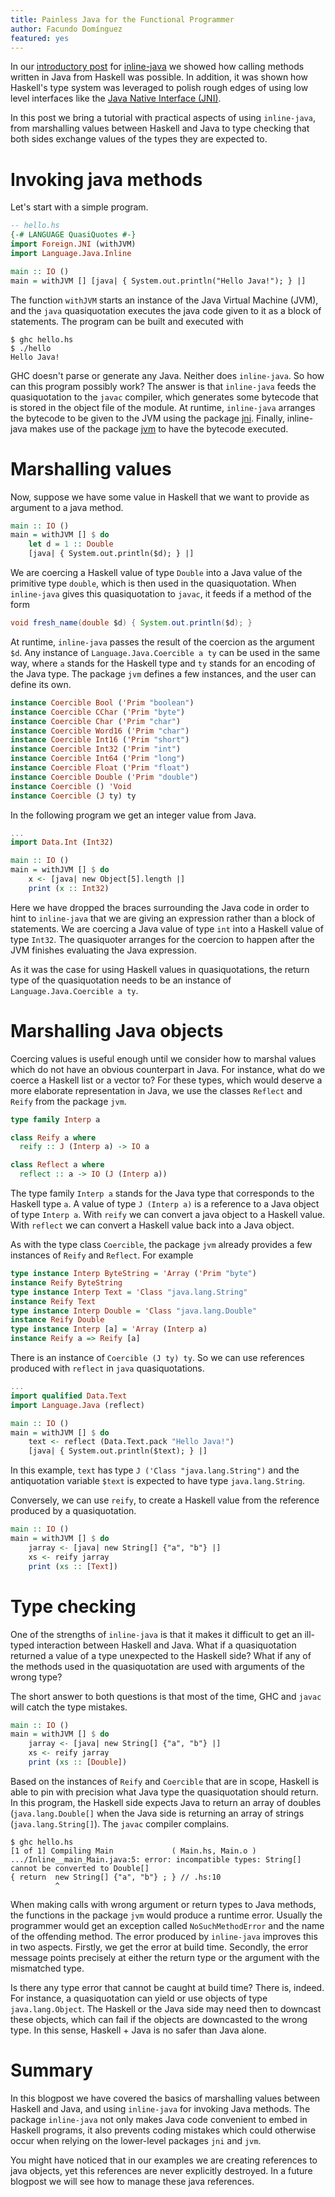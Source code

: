 ```yaml
---
title: Painless Java for the Functional Programmer
author: Facundo Domínguez
featured: yes
---
```


In our
[introductory post](http://www.tweag.io/posts/2016-10-17-inline-java.html)
for
[inline-java](https://github.com/tweag/inline-java)
we showed how calling methods written in Java from Haskell was possible.
In addition, it was shown how Haskell's type system was leveraged to
polish rough edges of using low level interfaces like the
[Java Native Interface (JNI)](https://docs.oracle.com/javase/8/docs/technotes/guides/jni/spec/jniTOC.html).

In this post we bring a tutorial with practical aspects of using
`inline-java`, from marshalling values between Haskell and Java to
type checking that both sides exchange values of the types they
are expected to.

# Invoking java methods

Let's start with a simple program.

```Haskell
-- hello.hs
{-# LANGUAGE QuasiQuotes #-}
import Foreign.JNI (withJVM)
import Language.Java.Inline

main :: IO ()
main = withJVM [] [java| { System.out.println("Hello Java!"); } |]
```

The function `withJVM` starts an instance of the Java Virtual Machine (JVM),
and the `java` quasiquotation executes the java code given to it as a block
of statements. The program can be built and executed with

```
$ ghc hello.hs
$ ./hello
Hello Java!
```

GHC doesn't parse or generate any Java. Neither does `inline-java`.
So how can this program possibly work? The answer is that `inline-java`
feeds the quasiquotation to the `javac` compiler, which generates some
bytecode that is stored in the object file of the module. At runtime,
`inline-java` arranges the bytecode to be given to the JVM using the
package [jni](https://github.com/tweag/jni).
Finally, inline-java makes use of the package
[jvm](https://github.com/tweag/jvm)
to have the bytecode executed.

# Marshalling values

Now, suppose we have some value in Haskell that we want to provide as
argument to a java method. 

```Haskell
main :: IO ()
main = withJVM [] $ do
    let d = 1 :: Double
    [java| { System.out.println($d); } |]
```

We are coercing a Haskell value of type `Double` into a Java value of
the primitive type `double`, which is then used in the quasiquotation.
When `inline-java` gives this quasiquotation to `javac`, it feeds if a
method of the form

```Java
void fresh_name(double $d) { System.out.println($d); }
```

At runtime, `inline-java` passes the result of the coercion as
the argument `$d`. Any instance of `Language.Java.Coercible a ty` can be
used in the same way, where `a` stands for the Haskell type and `ty`
stands for an encoding of the Java type.
The package `jvm` defines a few instances, and the user can
define its own.

```Haskell
instance Coercible Bool ('Prim "boolean")
instance Coercible CChar ('Prim "byte")
instance Coercible Char ('Prim "char")
instance Coercible Word16 ('Prim "char")
instance Coercible Int16 ('Prim "short")
instance Coercible Int32 ('Prim "int")
instance Coercible Int64 ('Prim "long")
instance Coercible Float ('Prim "float")
instance Coercible Double ('Prim "double")
instance Coercible () 'Void
instance Coercible (J ty) ty
```

In the following program we get an integer value from Java.

```Haskell
...
import Data.Int (Int32)

main :: IO ()
main = withJVM [] $ do
    x <- [java| new Object[5].length |]
    print (x :: Int32)
```

Here we have dropped the braces surrounding the Java code in order to
hint to `inline-java` that we are giving an expression rather than a
block of statements.
We are coercing a Java value of type `int` into a Haskell
value of type `Int32`. The quasiquoter arranges for the coercion to
happen after the JVM finishes evaluating the Java expression.

As it was the case for using Haskell values in quasiquotations, the
return type of the quasiquotation needs to be an instance of 
`Language.Java.Coercible a ty`.

# Marshalling Java objects

Coercing values is useful enough until we consider how to marshal values
which do not have an obvious counterpart in Java. For instance, what do
we coerce a Haskell list or a vector to?
For these types, which would deserve a more elaborate representation in
Java, we use the classes `Reflect` and `Reify` from the package `jvm`.

```Haskell
type family Interp a

class Reify a where
  reify :: J (Interp a) -> IO a

class Reflect a where
  reflect :: a -> IO (J (Interp a))
```

The type family `Interp a` stands for the Java type that
corresponds to the Haskell type `a`. A value of type `J (Interp a)`
is a reference to a Java object of type `Interp a`.
With `reify` we can convert a java object to a Haskell value.
With `reflect` we can convert a Haskell value back into a Java object.

As with the type class `Coercible`, the package `jvm` already provides a
few instances of `Reify` and `Reflect`. For example

```Haskell
type instance Interp ByteString = 'Array ('Prim "byte")
instance Reify ByteString
type instance Interp Text = 'Class "java.lang.String"
instance Reify Text
type instance Interp Double = 'Class "java.lang.Double"
instance Reify Double
type instance Interp [a] = 'Array (Interp a)
instance Reify a => Reify [a]
```

There is an instance of `Coercible (J ty) ty`. So we can use
references produced with `reflect` in `java` quasiquotations.

```Haskell
...
import qualified Data.Text
import Language.Java (reflect)

main :: IO ()
main = withJVM [] $ do
    text <- reflect (Data.Text.pack "Hello Java!")
    [java| { System.out.println($text); } |]
```

In this example, `text` has type `J ('Class "java.lang.String")` and
the antiquotation variable `$text` is expected to have type
`java.lang.String`.

Conversely, we can use `reify`, to create a Haskell value from the
reference produced by a quasiquotation.

```Haskell
main :: IO ()
main = withJVM [] $ do
    jarray <- [java| new String[] {"a", "b"} |]
    xs <- reify jarray
    print (xs :: [Text])
```

# Type checking

One of the strengths of `inline-java` is that it makes it difficult to
get an ill-typed interaction between Haskell and Java. What if a
quasiquotation returned a value of a type unexpected to the Haskell
side? What if any of the methods used in the quasiquotation are used
with arguments of the wrong type?

The short answer to both questions is that most of the time, GHC and
`javac` will catch the type mistakes.

```Haskell
main :: IO ()
main = withJVM [] $ do
    jarray <- [java| new String[] {"a", "b"} |]
    xs <- reify jarray
    print (xs :: [Double])
```

Based on the instances of `Reify` and `Coercible` that are in scope,
Haskell is able to pin with precision what Java type the quasiquotation
should return. In this program, the Haskell side expects Java to return
an array of doubles (`java.lang.Double[]` when the Java side is
returning an array of strings (`java.lang.String[]`). The `javac`
compiler complains.

```
$ ghc hello.hs
[1 of 1] Compiling Main             ( Main.hs, Main.o )
.../Inline__main_Main.java:5: error: incompatible types: String[] cannot be converted to Double[]
{ return  new String[] {"a", "b"} ; } // .hs:10
          ^
```

When making calls with wrong argument or return types to Java methods,
the functions in the package `jvm` would produce a runtime error.
Usually the programmer would get an exception called `NoSuchMethodError`
and the name of the offending method. The error produced by
`inline-java` improves this in two aspects. Firstly, we get the error at
build time. Secondly, the error message points precisely at either the
return type or the argument with the mismatched type. 

Is there any type error that cannot be caught at build time? There is,
indeed. For instance, a quasiquotation can yield or use objects of type
`java.lang.Object`. The Haskell or the Java side may need then to
downcast these objects, which can fail if the objects are downcasted to
the wrong type. In this sense, Haskell + Java is no safer than Java
alone.

# Summary

In this blogpost we have covered the basics of marshalling values
between Haskell and Java, and using `inline-java` for invoking Java
methods.
The package `inline-java` not only makes Java code convenient to embed
in Haskell programs, it also prevents coding mistakes which could
otherwise occur when relying on the lower-level packages `jni` and
`jvm`.

You might have noticed that in our examples we are creating references
to java objects, yet this references are never explicitly destroyed.
In a future blogpost we will see how to manage these java references.
